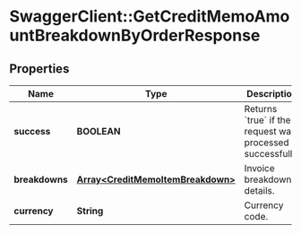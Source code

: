 # SwaggerClient::GetCreditMemoAmountBreakdownByOrderResponse

## Properties
Name | Type | Description | Notes
------------ | ------------- | ------------- | -------------
**success** | **BOOLEAN** | Returns &#x60;true&#x60; if the request was processed successfully. | [optional] 
**breakdowns** | [**Array&lt;CreditMemoItemBreakdown&gt;**](CreditMemoItemBreakdown.md) | Invoice breakdown details. | [optional] 
**currency** | **String** | Currency code. | [optional] 


